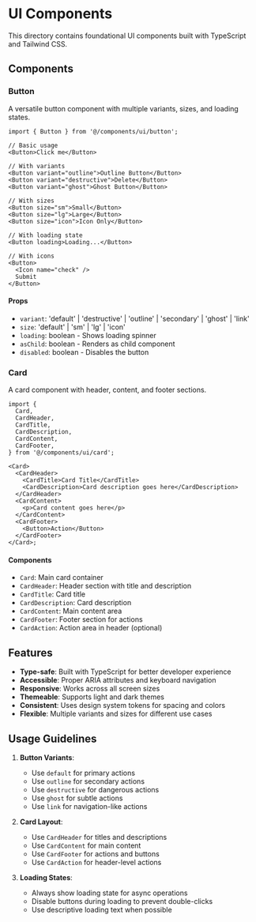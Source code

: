 # UI Components

This directory contains foundational UI components built with TypeScript and Tailwind CSS.

## Components

### Button

A versatile button component with multiple variants, sizes, and loading states.

```tsx
import { Button } from '@/components/ui/button';

// Basic usage
<Button>Click me</Button>

// With variants
<Button variant="outline">Outline Button</Button>
<Button variant="destructive">Delete</Button>
<Button variant="ghost">Ghost Button</Button>

// With sizes
<Button size="sm">Small</Button>
<Button size="lg">Large</Button>
<Button size="icon">Icon Only</Button>

// With loading state
<Button loading>Loading...</Button>

// With icons
<Button>
  <Icon name="check" />
  Submit
</Button>
```

#### Props

- `variant`: 'default' | 'destructive' | 'outline' | 'secondary' | 'ghost' | 'link'
- `size`: 'default' | 'sm' | 'lg' | 'icon'
- `loading`: boolean - Shows loading spinner
- `asChild`: boolean - Renders as child component
- `disabled`: boolean - Disables the button

### Card

A card component with header, content, and footer sections.

```tsx
import {
  Card,
  CardHeader,
  CardTitle,
  CardDescription,
  CardContent,
  CardFooter,
} from '@/components/ui/card';

<Card>
  <CardHeader>
    <CardTitle>Card Title</CardTitle>
    <CardDescription>Card description goes here</CardDescription>
  </CardHeader>
  <CardContent>
    <p>Card content goes here</p>
  </CardContent>
  <CardFooter>
    <Button>Action</Button>
  </CardFooter>
</Card>;
```

#### Components

- `Card`: Main card container
- `CardHeader`: Header section with title and description
- `CardTitle`: Card title
- `CardDescription`: Card description
- `CardContent`: Main content area
- `CardFooter`: Footer section for actions
- `CardAction`: Action area in header (optional)

## Features

- **Type-safe**: Built with TypeScript for better developer experience
- **Accessible**: Proper ARIA attributes and keyboard navigation
- **Responsive**: Works across all screen sizes
- **Themeable**: Supports light and dark themes
- **Consistent**: Uses design system tokens for spacing and colors
- **Flexible**: Multiple variants and sizes for different use cases

## Usage Guidelines

1. **Button Variants**:
   - Use `default` for primary actions
   - Use `outline` for secondary actions
   - Use `destructive` for dangerous actions
   - Use `ghost` for subtle actions
   - Use `link` for navigation-like actions

2. **Card Layout**:
   - Use `CardHeader` for titles and descriptions
   - Use `CardContent` for main content
   - Use `CardFooter` for actions and buttons
   - Use `CardAction` for header-level actions

3. **Loading States**:
   - Always show loading state for async operations
   - Disable buttons during loading to prevent double-clicks
   - Use descriptive loading text when possible
